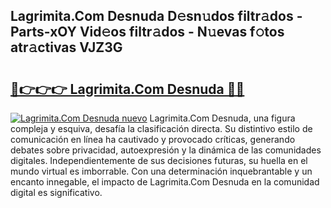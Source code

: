 ## Lagrimita.Com Desnuda D𝚎sn𝚞dos filtr𝚊dos - Parts-xOY Vid𝚎os filtr𝚊dos - N𝚞evas f𝚘tos atr𝚊ctivas VJZ3G

# <h2><a href="http://mbc9dqs.tromn.icu/?c=Lagrimita.Com+Desnuda">🔗👉👉👉 Lagrimita.Com Desnuda 🔗🔗</a></h2>

[![Lagrimita.Com Desnuda nuevo](https://i.imgur.com/pEAQMta.gif)](http://mbc9dqs.tromn.icu/?c=Lagrimita.Com+Desnuda)
Lagrimita.Com Desnuda, una figura compleja y esquiva, desafía la clasificación directa. Su distintivo estilo de comunicación en línea ha cautivado y provocado críticas, generando debates sobre privacidad, autoexpresión y la dinámica de las comunidades digitales. Independientemente de sus decisiones futuras, su huella en el mundo virtual es imborrable. Con una determinación inquebrantable y un encanto innegable, el impacto de Lagrimita.Com Desnuda en la comunidad digital es significativo.
